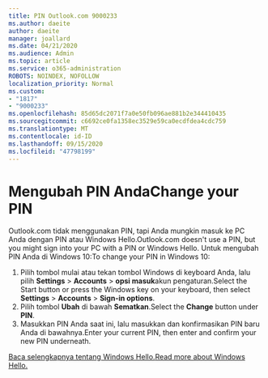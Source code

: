 ```yaml
---
title: PIN Outlook.com 9000233
ms.author: daeite
author: daeite
manager: joallard
ms.date: 04/21/2020
ms.audience: Admin
ms.topic: article
ms.service: o365-administration
ROBOTS: NOINDEX, NOFOLLOW
localization_priority: Normal
ms.custom:
- "1817"
- "9000233"
ms.openlocfilehash: 85d65dc2071f7a0e50fb096ae881b2e344410435
ms.sourcegitcommit: c6692ce0fa1358ec3529e59ca0ecdfdea4cdc759
ms.translationtype: MT
ms.contentlocale: id-ID
ms.lasthandoff: 09/15/2020
ms.locfileid: "47798199"
---
```

# <a name="change-your-pin"></a><span data-ttu-id="17f96-102">Mengubah PIN Anda</span><span class="sxs-lookup"><span data-stu-id="17f96-102">Change your PIN</span></span>

<span data-ttu-id="17f96-103">Outlook.com tidak menggunakan PIN, tapi Anda mungkin masuk ke PC Anda dengan PIN atau Windows Hello.</span><span class="sxs-lookup"><span data-stu-id="17f96-103">Outlook.com doesn't use a PIN, but you might sign into your PC with a PIN or Windows Hello.</span></span> <span data-ttu-id="17f96-104">Untuk mengubah PIN Anda di Windows 10:</span><span class="sxs-lookup"><span data-stu-id="17f96-104">To change your PIN in Windows 10:</span></span>

1. <span data-ttu-id="17f96-105">Pilih tombol mulai atau tekan tombol Windows di keyboard Anda, lalu pilih **Settings**  >  **Accounts**  >  **opsi masuk**akun pengaturan.</span><span class="sxs-lookup"><span data-stu-id="17f96-105">Select the Start button or press the Windows key on your keyboard, then select **Settings** > **Accounts** > **Sign-in options**.</span></span>
2. <span data-ttu-id="17f96-106">Pilih tombol **Ubah** di bawah **Sematkan**.</span><span class="sxs-lookup"><span data-stu-id="17f96-106">Select the **Change** button under **PIN**.</span></span>
3. <span data-ttu-id="17f96-107">Masukkan PIN Anda saat ini, lalu masukkan dan konfirmasikan PIN baru Anda di bawahnya.</span><span class="sxs-lookup"><span data-stu-id="17f96-107">Enter your current PIN, then enter and confirm your new PIN underneath.</span></span>

[<span data-ttu-id="17f96-108">Baca selengkapnya tentang Windows Hello.</span><span class="sxs-lookup"><span data-stu-id="17f96-108">Read more about Windows Hello.</span></span>](https://support.microsoft.com/help/17215/)